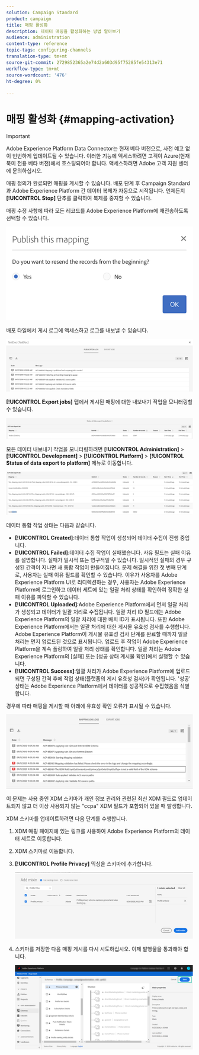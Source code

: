 ```yaml
---
solution: Campaign Standard
product: campaign
title: 매핑 활성화
description: 데이터 매핑을 활성화하는 방법 알아보기
audience: administration
content-type: reference
topic-tags: configuring-channels
translation-type: tm+mt
source-git-commit: 2729852365a2e74d2a603d95f75285fe54313e71
workflow-type: tm+mt
source-wordcount: '476'
ht-degree: 0%

---
```



# 매핑 활성화 {#mapping-activation}

>[!IMPORTANT]
>
>Adobe Experience Platform Data Connector는 현재 베타 버전으로, 사전 예고 없이 빈번하게 업데이트될 수 있습니다. 이러한 기능에 액세스하려면 고객이 Azure(현재 북미 전용 베타 버전)에서 호스팅되어야 합니다. 액세스하려면 Adobe 고객 지원 센터에 문의하십시오.

매핑 정의가 완료되면 매핑을 게시할 수 있습니다. 배포 단계 후 Campaign Standard과 Adobe Experience Platform 간 데이터 복제가 자동으로 시작됩니다. 언제든지 **[!UICONTROL Stop]** 단추를 클릭하여 복제를 중지할 수 있습니다.

매핑 수정 사항에 따라 모든 레코드를 Adobe Experience Platform에 재전송하도록 선택할 수 있습니다.

![](assets/aep_publishmapping.png)

배포 타일에서 게시 로그에 액세스하고 로그를 내보낼 수 있습니다.

![](assets/aep_publog.png)

**[!UICONTROL Export jobs]** 탭에서 게시된 매핑에 대한 내보내기 작업을 모니터링할 수 있습니다.

![](assets/aep_jobstatus.png)

모든 데이터 내보내기 작업을 모니터링하려면 **[!UICONTROL Administration]** > **[!UICONTROL Development]** > **[!UICONTROL Platform]** > **[!UICONTROL Status of data export to platform]** 메뉴로 이동합니다.

![](assets/aep_statusmapping.png)

데이터 통합 작업 상태는 다음과 같습니다.

* **[!UICONTROL Created]**:데이터 통합 작업이 생성되어 데이터 수집이 진행 중입니다.
* **[!UICONTROL Failed]**:데이터 수집 작업이 실패했습니다. 사유 필드는 실패 이유를 설명합니다. 실패가 일시적 또는 영구적일 수 있습니다. 일시적인 실패의 경우 구성된 간격이 지나면 새 통합 작업이 만들어집니다. 문제 해결을 위한 첫 번째 단계로, 사용자는 실패 이유 필드를 확인할 수 있습니다. 이유가 사용자를 Adobe Experience Platform UI로 리디렉션하는 경우, 사용자는 Adobe Experience Platform에 로그인하고 데이터 세트에 있는 일괄 처리 상태를 확인하여 정확한 실패 이유를 파악할 수 있습니다.
* **[!UICONTROL Uploaded]**:Adobe Experience Platform에서 먼저 일괄 처리가 생성되고 데이터가 일괄 처리로 수집됩니다. 일괄 처리 ID 필드에는 Adobe Experience Platform의 일괄 처리에 대한 배치 ID가 표시됩니다. 또한 Adobe Experience Platform에서는 일괄 처리에 대한 게시물 유효성 검사를 수행합니다. Adobe Experience Platform이 게시물 유효성 검사 단계를 완료할 때까지 일괄 처리는 먼저 업로드된 것으로 표시됩니다. 업로드 후 작업이 Adobe Experience Platform을 계속 폴링하여 일괄 처리 상태를 확인합니다. 일괄 처리는 Adobe Experience Platform의 [실패] 또는 [성공 상태 게시물 확인]에서 실행할 수 있습니다.
* **[!UICONTROL Success]**:일괄 처리가 Adobe Experience Platform에 업로드되면 구성된 간격 후에 작업 상태(플랫폼의 게시 유효성 검사)가 확인됩니다. &#39;성공&#39; 상태는 Adobe Experience Platform에서 데이터를 성공적으로 수집했음을 식별합니다.

경우에 따라 매핑을 게시할 때 아래에 유효성 확인 오류가 표시될 수 있습니다.

![](assets/aep_datamapping_ccpa.png)

이 문제는 사용 중인 XDM 스키마가 개인 정보 관리와 관련된 최신 XDM 필드로 업데이트되지 않고 더 이상 사용되지 않는 &quot;ccpa&quot; XDM 필드가 포함되어 있을 때 발생합니다.

XDM 스키마를 업데이트하려면 다음 단계를 수행합니다.

1. XDM 매핑 페이지에 있는 링크를 사용하여 Adobe Experience Platform의 데이터 세트로 이동합니다.

1. XDM 스키마로 이동합니다.

1. **[!UICONTROL Profile Privacy]** 믹싱을 스키마에 추가합니다.

   ![](assets/aep_datamapping_privacyfield.png)

1. 스키마를 저장한 다음 매핑 게시를 다시 시도하십시오. 이제 발행물을 통과해야 합니다.

   ![](assets/aep_save_mapping.png)

